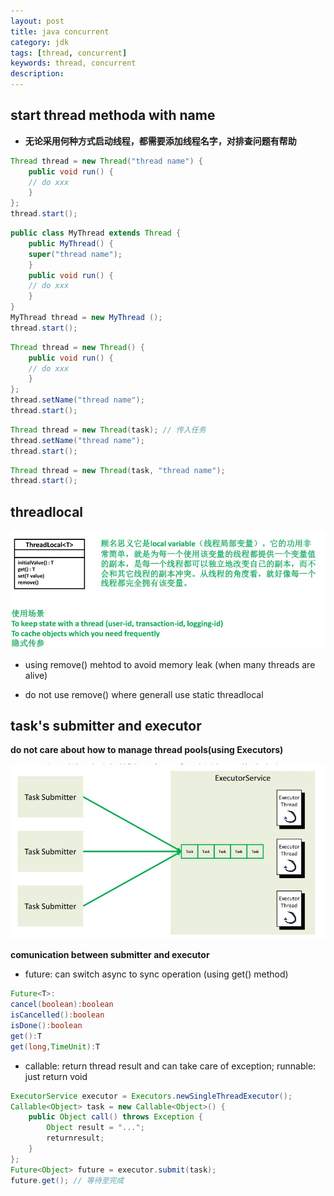 ```yaml
---
layout: post
title: java concurrent 
category: jdk 
tags: [thread, concurrent]
keywords: thread, concurrent 
description: 
---
```


## start thread methoda with name


- **无论采用何种方式启动线程，都需要添加线程名字，对排查问题有帮助**

    
```java
Thread thread = new Thread("thread name") {
    public void run() {
    // do xxx
    }
};
thread.start();

```

```java
public class MyThread extends Thread {
    public MyThread() {
    super("thread name");
    }
    public void run() {
    // do xxx
    }
}
MyThread thread = new MyThread ();
thread.start();
```

```java
Thread thread = new Thread() {
    public void run() {
    // do xxx
    }
};
thread.setName("thread name");
thread.start();
```

```java
Thread thread = new Thread(task); // 传入任务
thread.setName("thread name");
thread.start();
```

```java
Thread thread = new Thread(task, "thread name");
thread.start();
```


## threadlocal
![](/public/img/threadlocal.jpg)

- using remove() mehtod to avoid memory leak  (when many threads are alive)

- do not use remove() where generall use static threadlocal

## task's submitter and executor

**do not care about how to manage thread pools(using Executors)**

![](/public/img/task_submitter_executor.jpg)

**comunication between submitter and executor**

- future<T>: can switch async to sync operation (using get() method)

```java
Future<T>:
cancel(boolean):boolean
isCancelled():boolean
isDone():boolean
get():T
get(long,TimeUnit):T
```
- callable<T>: return thread result and can take care of exception; runnable: just return void

```java
ExecutorService executor = Executors.newSingleThreadExecutor();
Callable<Object> task = new Callable<Object>() {
    public Object call() throws Exception {
        Object result = "...";
        returnresult;
    }
};
Future<Object> future = executor.submit(task);
future.get(); // 等待至完成
```





